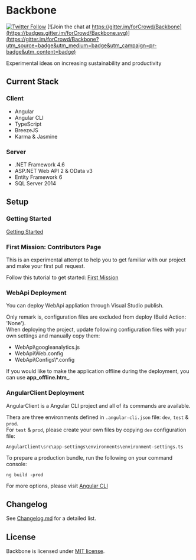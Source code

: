# Backbone

[![Twitter Follow](https://img.shields.io/twitter/follow/forCrowd.svg?style=social)](https://twitter.com/forCrowd)
[![Join the chat at https://gitter.im/forCrowd/Backbone](https://badges.gitter.im/forCrowd/Backbone.svg)](https://gitter.im/forCrowd/Backbone?utm_source=badge&utm_medium=badge&utm_campaign=pr-badge&utm_content=badge)

Experimental ideas on increasing sustainability and productivity

## Current Stack

### Client

* Angular
* Angular CLI
* TypeScript
* BreezeJS
* Karma & Jasmine

### Server

* .NET Framework 4.6
* ASP.NET Web API 2 & OData v3
* Entity Framework 6
* SQL Server 2014

## Setup

### Getting Started
[Getting Started](https://github.com/forcrowd/Backbone/wiki/Getting-Started)

### First Mission: Contributors Page
This is an experimental attempt to help you to get familiar with our project and make your first pull request.

Follow this tutorial to get started:
[First Mission](https://github.com/forCrowd/Backbone/wiki/First-Mission)

### WebApi Deployment

You can deploy WebApi appliation through Visual Studio publish.  

Only remark is, configuration files are excluded from deploy (Build Action: 'None').  
When deploying the project, update following configuration files with your own settings and manually copy them:
* WebApi\googleanalytics.js
* WebApi\Web.config
* WebApi\Configs\\*.config

If you would like to make the application offline during the deployment, you can use **app_offline.htm_**.

### AngularClient Deployment

AngularClient is a Angular CLI project and all of its commands are available.

Thera are three environments defined in `.angular-cli.json` file: `dev`, `test` & `prod`.  
For `test` & `prod`, please create your own files by copying `dev` configuration file:

    AngularClient\src\app-settings\environments\environment-settings.ts

To prepare a production bundle, run the following on your command console:

    ng build -prod

For more options, please visit [Angular CLI](https://github.com/angular/angular-cli)

## Changelog

See [Changelog.md](/CHANGELOG.md) for a detailed list.

## License

Backbone is licensed under [MIT license](/LICENSE).
